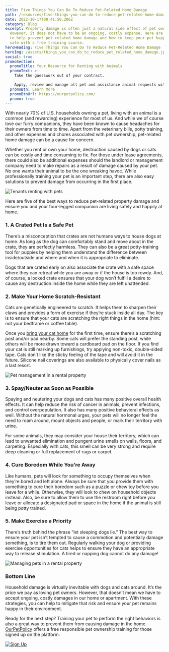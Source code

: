 ```yaml
---
title: Five Things You Can Do To Reduce Pet-Related Home Damage
path: /resources/five-things-you-can-do-to-reduce-pet-related-home-damage
date: 2022-10-17T00:41:50.206Z
category: Blog
excerpt: Property damage is often just a natural side effect of pet ownership.
  However, it does not have to be an ongoing, costly expense. Here are five ways
  to help prevent pet-related home damage and how to keep your pet happy and
  safe with a free training course.
heroHeading: Five Things You Can Do To Reduce Pet-Related Home Damage
heroImg: /assets/things_you_can_do_to_reduce_pet_related_home_damage.jpg
social: true
promoSection:
  promoTitle: Your Resource for Renting with Animals
  promoText: >-
    Take the guesswork out of your contract. 

    Apply, review and manage all pet and assistance animal requests with ease at your rental. 
  promoBtn: Learn More
  promoBtnUrl: https://ourpetpolicy.com/
  promo: true
---
```

With nearly 70% of U.S. households owning a pet, living with an animal is a common (and rewarding) experience for most of us. And while we of course love our furry companions, they have been known to cause headaches for their owners from time to time. Apart from the veterinary bills, potty training, and other expenses and chores associated with pet ownership, pet-related home damage can be a cause for concern.

Whether you rent or own your home, destruction caused by dogs or cats can be costly and time consuming to fix. For those under lease agreements, there could also be additional expenses should the landlord or management company need to make repairs as a result of damage caused by your pet. No one wants their animal to be the one wreaking havoc. While professionally training your pet is an important step, there are also easy solutions to prevent damage from occurring in the first place.

![Tenants renting with pets](/assets/pet_related_home_damage_can_be_a_cause_for_concern.png)

Here are five of the best ways to reduce pet-related property damage and ensure you and your four-legged companion are living safely and happily at home.

### 1. A Crated Pet Is a Safe Pet

There’s a misconception that crates are not humane ways to house dogs at home. As long as the dog can comfortably stand and move about in the crate, they are perfectly harmless. They can also be a great potty-training tool for puppies by helping them understand the difference between inside/outside and where and when it is appropriate to eliminate.

Dogs that are crated early on also associate the crate with a safe space where they can retreat while you are away or if the house is too rowdy. And, of course, a locked crate ensures that your dog won’t fulfill a desire to cause any destruction inside the home while they are left unattended. 

### 2. Make Your Home Scratch-Resistant

Cats are genetically engineered to scratch. It helps them to sharpen their claws and provides a form of exercise if they’re stuck inside all day. The key is to ensure that your cats are scratching the right things in the home (hint: not your bedframe or coffee table). 

Once you [bring your cat home](https://ourpetpolicy.com/resources/bringing-an-animal-home/) for the first time, ensure there’s a scratching post and/or pad nearby. Some cats will prefer the standing post, while others will be more drawn toward a cardboard pad on the floor. If you find your cat is still marking up furnishings, try applying non-toxic, double-sided tape. Cats don’t like the sticky feeling of the tape and will avoid it in the future. Silicone nail coverings are also available to physically cover nails as a last resort. 

![Pet management in a rental property](/assets/best_ways_to_reduce_pet_related_property_damage.png)

### 3. Spay/Neuter as Soon as Possible

Spaying and neutering your dogs and cats has many positive overall health effects. It can help reduce the risk of cancer in animals, prevent infections, and control overpopulation. It also has many positive behavioral effects as well. Without the natural hormonal urges, your pets will no longer feel the need to roam around, mount objects and people, or mark their territory with urine.

For some animals, they may consider your house their territory, which can lead to unwanted elimination and pungent urine smells on walls, floors, and carpeting. Especially with cats, this smell can be very strong and require deep cleaning or full replacement of rugs or carpet. 

### 4. Cure Boredom While You’re Away

Like humans, pets will look for something to occupy themselves when they’re bored and left alone. Always be sure that you provide them with something to cure their boredom such as a puzzle or chew toy before you leave for a while. Otherwise, they will look to chew on household objects instead. Also, be sure to allow them to use the restroom right before you leave or allocate a designated pad or space in the home if the animal is still being potty trained.

### 5. Make Exercise a Priority

There’s truth behind the phrase “let sleeping dogs lie.” The best way to ensure your pet isn’t tempted to cause a commotion and potentially damage something, is to tire them out. Regularly walking your dog or providing exercise opportunities for cats helps to ensure they have an appropriate way to release stimulation. A tired or napping dog cannot do any damage!

![Managing pets in a rental property](/assets/ways_to_reduce_pet_related_property_damage.png)

### Bottom Line

Household damage is virtually inevitable with dogs and cats around. It’s the price we pay as loving pet owners. However, that doesn’t mean we have to accept ongoing, costly damages in our home or apartment. With these strategies, you can help to mitigate that risk and ensure your pet remains happy in their environment. 

Ready for the next step? Training your pet to perform the right behaviors is also a great way to prevent them from causing damage in the home. [OurPetPolicy](https://ourpetpolicy.com/) offers a free responsible pet ownership training for those signed up on the platform.

[![Sign Up](/assets/free_pet_ownership_training.png "Sign Up")](https://app.ourpetpolicy.com/)
